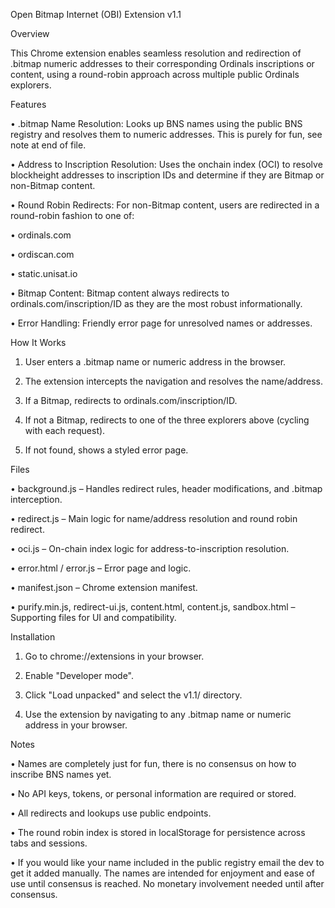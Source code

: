 Open Bitmap Internet (OBI) Extension v1.1

Overview

This Chrome extension enables seamless resolution and redirection of .bitmap numeric addresses to their corresponding Ordinals inscriptions or content, using a round-robin approach across multiple public Ordinals explorers.


Features

•	.bitmap Name Resolution:
Looks up BNS names using the public BNS registry and resolves them to numeric addresses. This is purely for fun, see note at end of file.

•	Address to Inscription Resolution:
Uses the onchain index (OCI) to resolve blockheight addresses to inscription IDs and determine if they are Bitmap or non-Bitmap content.

•	Round Robin Redirects:
For non-Bitmap content, users are redirected in a round-robin fashion to one of:

  •	ordinals.com

  •	ordiscan.com

  •	static.unisat.io

•	Bitmap Content:
Bitmap content always redirects to ordinals.com/inscription/ID as they are the most robust informationally.

•	Error Handling:
Friendly error page for unresolved names or addresses.


How It Works

 1.	User enters a .bitmap name or numeric address in the browser.

 2.	The extension intercepts the navigation and resolves the name/address.

 3.	If a Bitmap, redirects to ordinals.com/inscription/ID.

 4.	If not a Bitmap, redirects to one of the three explorers above (cycling with each request).

 5.	If not found, shows a styled error page.

    
Files

•	background.js – Handles redirect rules, header modifications, and .bitmap interception.

•	redirect.js – Main logic for name/address resolution and round robin redirect.

•	oci.js – On-chain index logic for address-to-inscription resolution.

•	error.html / error.js – Error page and logic.

•	manifest.json – Chrome extension manifest.

•	purify.min.js, redirect-ui.js, content.html, content.js, sandbox.html – Supporting files for UI and compatibility.


Installation

 1.	Go to chrome://extensions in your browser.

 2.	Enable "Developer mode".

 3.	Click "Load unpacked" and select the v1.1/ directory.

 4.	Use the extension by navigating to any .bitmap name or numeric address in your browser.


Notes

• Names are completely just for fun, there is no consensus on how to inscribe BNS names yet.

•	No API keys, tokens, or personal information are required or stored.

•	All redirects and lookups use public endpoints.

•	The round robin index is stored in localStorage for persistence across tabs and sessions.

•	If you would like your name included in the public registry email the dev to get it added manually. The names are
   intended for enjoyment and ease of use until consensus is reached. No monetary involvement needed until after consensus.
